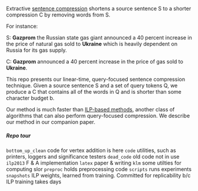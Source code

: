 Extractive [sentence compression](https://www.isi.edu/~marcu/papers/aaai-stat-sum-00.pdf) shortens a source sentence S to a shorter compression C by removing words from S. 

For instance:

S: **Gazprom** the Russian state gas giant announced a 40 percent increase in the price of natural gas sold to **Ukraine** which is heavily dependent on Russia for its gas supply.

C: **Gazprom** announced a 40 percent increase in the price of gas sold to **Ukraine**.

This repo presents our linear-time, query-focused sentence compression technique. Given a source sentence S and a set of query tokens Q, we produce a C that contains all of the words in Q and is shorter than some character budget b.

Our method is much faster than [ILP-based methods](https://www.jamesclarke.net/media/papers/clarke-lapata-jair2008.pdf), another class of algorithms that can also perform query-focused compression. We describe our method in our companion paper.


##### Repo tour

`bottom_up_clean` code for vertex addition is here
`code` utilities, such as printers, loggers and significance testers
`dead_code` old code not in use
`ilp2013` F & A implementation
`latex` paper & writing
`klm` some utilties for computing slor
`preproc` holds preprocessing code
`scripts` runs experiments
`snapshots` ILP weights, learned from training. Committed for replicability b/c ILP training takes days
